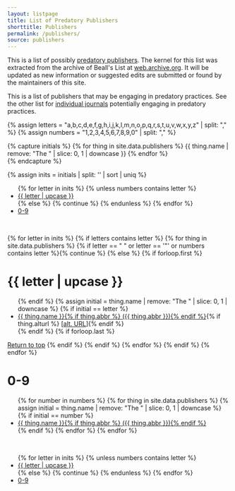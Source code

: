 ```yaml
---
layout: listpage
title: List of Predatory Publishers
shorttitle: Publishers
permalink: /publishers/
source: publishers
---
```


This is a list of possibly [predatory publishers](https://en.wikipedia.org/wiki/Predatory_open_access_publishing). 
The kernel for this list was extracted from the archive of Beall's List at [web.archive.org](https://web.archive.org/web/20170111172306/https://scholarlyoa.com/publishers/). 
It will be updated as new information or suggested edits are submitted or found by the maintainers of this site. 

This is a list of publishers that may be engaging in predatory practices. 
See the other list for [individual journals](/journals/) potentially engaging in predatory practices.

{% assign letters = "a,b,c,d,e,f,g,h,i,j,k,l,m,n,o,p,q,r,s,t,u,v,w,x,y,z" | split: "," %}
{% assign numbers = "1,2,3,4,5,6,7,8,9,0" | split: "," %}

{% capture initials %}
  {% for thing in site.data.publishers %}
    {{ thing.name | remove: "The " | slice: 0, 1 | downcase }}
  {% endfor %}  
{% endcapture %}

{% assign inits = initials | split: '' | sort | uniq %}

<ul class="listpage">
{% for letter in inits %}
{% unless numbers contains letter %}
<li><a href="#{{ letter | upcase }}">{{ letter | upcase }}</a></li>
{% else %}
{% continue %}
{% endunless %}
{% endfor %}
<li><a href="#0-9">0-9</a></li>
</ul>
<br/>

{% for letter in inits %}
{% if letters contains letter %}
  {% for thing in site.data.publishers %}
    {% if letter == " " or letter == '"' or numbers contains letter %}{% continue %}
    {% else %}
    {% if forloop.first %}
<h1 id="{{ letter | upcase }}" class="listpage">{{ letter | upcase }}</h1>
<ul>
    {% endif %}
    {% assign initial = thing.name | remove: "The " | slice: 0, 1 | downcase %}
    {% if initial == letter %}
<li><a href="{{ thing.url }}" target="_blank">{{ thing.name }}{% if thing.abbr %}&nbsp;({{ thing.abbr }}){% endif %}</a>{% if thing.alturl %}&nbsp;[<a href="{{ thing.alturl }}" target="_blank">alt. URL</a>]{% endif %}</li>
    {% endif %}
    {% if forloop.last %}
</ul>
<a href="#">Return to top</a>
    {% endif %}
  {% endif %}
  {% endfor %}
{% endif %}
{% endfor %}
<h1 id="0-9">0-9</h1>
<ul>
{% for number in numbers %}
  {% for thing in site.data.publishers %}
    {% assign initial = thing.name | remove: "The " | slice: 0, 1 | downcase %}
    {% if initial == number %}
<li><a href="{{ thing.url }}" target="_blank">{{ thing.name }}{% if thing.abbr %}&nbsp;({{ thing.abbr }}){% endif %}</a></li>
    {% endif %}
  {% endfor %}
{% endfor %}
</ul>
<br/>
<ul class="listpage">
{% for letter in inits %}
{% unless numbers contains letter %}
<li><a href="#{{ letter | upcase }}">{{ letter | upcase }}</a></li>
{% else %}
{% continue %}
{% endunless %}
{% endfor %}
<li><a href="#0-9">0-9</a></li>
</ul>
<br/>